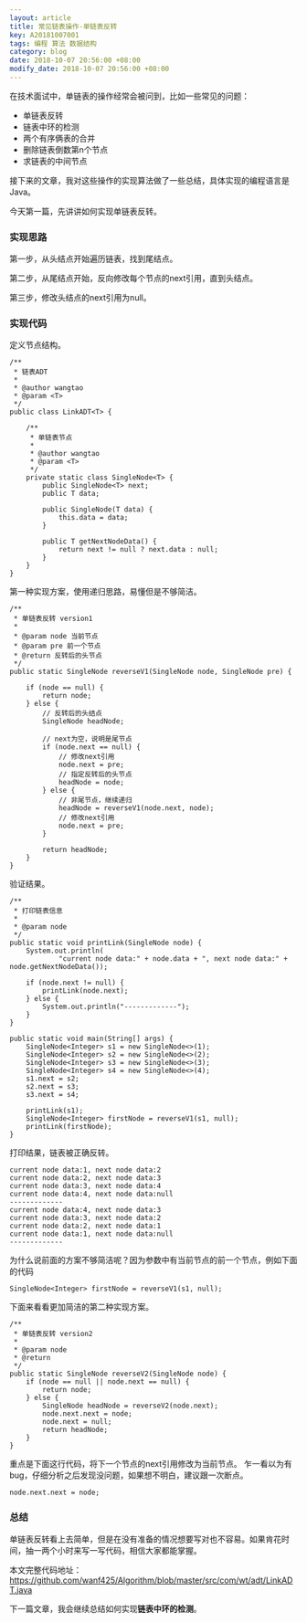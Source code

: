 ```yaml
---
layout: article
title: 常见链表操作-单链表反转
key: A20181007001
tags: 编程 算法 数据结构
category: blog
date: 2018-10-07 20:56:00 +08:00
modify_date: 2018-10-07 20:56:00 +08:00
---
```


在技术面试中，单链表的操作经常会被问到，比如一些常见的问题：

* 单链表反转
* 链表中环的检测
* 两个有序俩表的合并
* 删除链表倒数第n个节点
* 求链表的中间节点

接下来的文章，我对这些操作的实现算法做了一些总结，具体实现的编程语言是Java。

今天第一篇，先讲讲如何实现单链表反转。

<!--more-->

### 实现思路

第一步，从头结点开始遍历链表，找到尾结点。

第二步，从尾结点开始，反向修改每个节点的next引用，直到头结点。

第三步，修改头结点的next引用为null。

### 实现代码

定义节点结构。

```
/**
 * 链表ADT
 * 
 * @author wangtao
 * @param <T>
 */
public class LinkADT<T> {

	/**
	 * 单链表节点
	 * 
	 * @author wangtao
	 * @param <T>
	 */
	private static class SingleNode<T> {
		public SingleNode<T> next;
		public T data;

		public SingleNode(T data) {
			this.data = data;
		}
		
		public T getNextNodeData() {
			return next != null ? next.data : null;
		}
	}
}
```

第一种实现方案，使用递归思路，易懂但是不够简洁。

```
/**
 * 单链表反转 version1
 * 
 * @param node 当前节点
 * @param pre 前一个节点
 * @return 反转后的头节点
 */
public static SingleNode reverseV1(SingleNode node, SingleNode pre) {

	if (node == null) {
		return node;
	} else {
		// 反转后的头结点
		SingleNode headNode;

		// next为空，说明是尾节点
		if (node.next == null) {
			// 修改next引用
			node.next = pre;
			// 指定反转后的头节点
			headNode = node;
		} else {
			// 非尾节点，继续递归
			headNode = reverseV1(node.next, node);
			// 修改next引用
			node.next = pre;
		}

		return headNode;
	}
}
```

验证结果。

```
/**
 * 打印链表信息
 * 
 * @param node
 */
public static void printLink(SingleNode node) {
	System.out.println(
			"current node data:" + node.data + ", next node data:" + node.getNextNodeData());

	if (node.next != null) {
		printLink(node.next);
	} else {
		System.out.println("-------------");
	}
}

public static void main(String[] args) {
	SingleNode<Integer> s1 = new SingleNode<>(1);
	SingleNode<Integer> s2 = new SingleNode<>(2);
	SingleNode<Integer> s3 = new SingleNode<>(3);
	SingleNode<Integer> s4 = new SingleNode<>(4);
	s1.next = s2;
	s2.next = s3;
	s3.next = s4;

	printLink(s1);
	SingleNode<Integer> firstNode = reverseV1(s1, null);
	printLink(firstNode);
}
```

打印结果，链表被正确反转。

```
current node data:1, next node data:2
current node data:2, next node data:3
current node data:3, next node data:4
current node data:4, next node data:null
-------------
current node data:4, next node data:3
current node data:3, next node data:2
current node data:2, next node data:1
current node data:1, next node data:null
-------------
```

为什么说前面的方案不够简洁呢？因为参数中有当前节点的前一个节点，例如下面的代码

```
SingleNode<Integer> firstNode = reverseV1(s1, null);
```

下面来看看更加简洁的第二种实现方案。

```
/**
 * 单链表反转 version2
 * 
 * @param node
 * @return
 */
public static SingleNode reverseV2(SingleNode node) {
	if (node == null || node.next == null) {
		return node;
	} else {
		SingleNode headNode = reverseV2(node.next);
		node.next.next = node; 
		node.next = null;
		return headNode;
	}
}
```

重点是下面这行代码，将下一个节点的next引用修改为当前节点。
乍一看以为有bug，仔细分析之后发现没问题，如果想不明白，建议跟一次断点。

```
node.next.next = node; 
```

### 总结

单链表反转看上去简单，但是在没有准备的情况想要写对也不容易。如果肯花时间，抽一两个小时来写一写代码，相信大家都能掌握。

本文完整代码地址：
https://github.com/wanf425/Algorithm/blob/master/src/com/wt/adt/LinkADT.java

下一篇文章，我会继续总结如何实现**链表中环的检测**。



